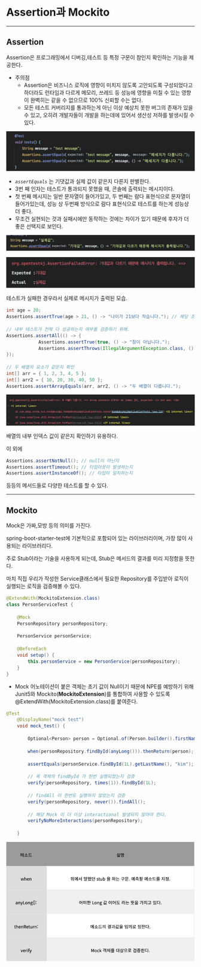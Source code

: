 # Assertion과 Mockito

---

## Assertion

Assertion은 프로그래밍에서 디버깅,테스트 등 특정 구문이 참인지 확인하는 기능을 제공한다.

- 주의점
    - Assertion은 비즈니스 로직에 영향이 미치지 않도록 고안되도록 구성되었다고 하더라도 런타임과 다르게 메모리, 쓰레드 등 성능에 영향을 미칠 수 있는 영향이 완벽히는 같을 수 없으므로 100% 신뢰할 수는 없다.
    - 모든 테스트 커버리지를 통과하는게 아닌 이상 예상치 못한 버그의 존재가 있을 수 있고, 오히려 개발자들이 개발을 하는데에 있어서 생산성 저하를 발생시킬 수 있다.


![Untitled](./images/Untitled.png)

- *`assertEquals`* 는 기댓값과 실제 값이  같은지 다른지 판별한다.
- 3번 째 인자는 테스트가 통과되지 못했을 때, 콘솔에 출력되는 메시지이다.
- 첫 번째 메시지는 일반 문자열이 들어가있고, 두 번째는 람다 표현식으로 문자열이 들어가있는데, 성능 상 두번째 방식으로 람다 표현식으로 테스트를 하는게 성능상 더 좋다.
- 무조건 실현되는 것과 실패시에만 동작하는 것에는 차이가 있기 때문에 후자가 더 좋은 선택지로 보인다.

![Untitled](./images/Untitled%201.png)

![Untitled](./images/Untitled%202.png)

테스트가 실패한 경우라서 실제로 메시지가 출력된 모습.

```java
int age = 20;
Assertions.assertTrue(age > 21, () -> "나이가 21보다 작습니다."); // 해당 조건이 참인지

// 내부 테스트가 전체 다 성공하는지 여부를 검증하기 위해.
Assertions.assertAll(() -> {
            Assertions.assertTrue(true, () -> "참이 아닙니다.");
            Assertions.assertThrows(IllegalArgumentException.class, () -> this.errTest(), () -> "에러를 발생시키지 않습니다.");
});

// 두 배열의 요소가 같은지 확인
int[] arr = { 1, 2, 3, 4, 5 };
int[] arr2 = { 10, 20, 30, 40, 50 };
Assertions.assertArrayEquals(arr, arr2, () -> "두 배열이 다릅니다.");
```

![Untitled](./images/Untitled%203.png)

배열의 내부 인덱스 값이 같은지 확인하기 유용하다.

이 외에

```java
Assertions.assertNotNull(); // null이 아닌지
Assertions.assertTimeout(); // 타임아웃이 발생하는지
Assertions.assertInstanceOf(); // 타입이 일치하는지
```

등등의 메서드들로 다양한 테스트를 할 수 있다.

---

## Mockito

Mock은 가짜,모방 등의 의미를 가진다.

spring-boot-starter-test에 기본적으로 포함되어 있는 라이브러리이며, 가장 많이 사용되는 라이브러리다.

주로 Stub이라는 기술을 사용하게 되는데, Stub은 메서드의 결과를 미리 지정함을 뜻한다.

마치 직접 우리가 작성한 Service클래스에서 필요한 Repository를 주입받아 로직이 실행되는 로직을 검증해볼 수 있다.

```java
@ExtendWith(MockitoExtension.class)
class PersonServiceTest {

    @Mock
    PersonRepository personRepository;

    PersonService personService;

    @BeforeEach
    void setup() {
        this.personService = new PersonService(personRepository);
    }
}
```

- Mock 어노테이션이 붙은 객체는 초기 값이 Null이기 때문에 NPE를 예방하기 위해 Junit5와 Mockito(**MockitoExtension**)를 통합하여 사용할 수 있도록 @ExtendWith(MockitoExtension.class)를 붙여준다.

```java
@Test
    @DisplayName("mock test")
    void mock_test() {

        Optional<Person> person = Optional.of(Person.builder().firstName("doyoung").lastName("kim").build());

        when(personRepository.findById(anyLong())).thenReturn(person);

        assertEquals(personService.findById(1L).getLastName(), "kim");

        // 목 객체의 findById 가 한번 실행되었는지 검증
        verify(personRepository, times(1)).findById(1L);

        // findAll 이 한번도 실행하지 않았는지 검증
        verify(personRepository, never()).findAll();

        // 해당 Mock 이 더 이상 interactional 발생되지 않아야 한다.
        verifyNoMoreInteractions(personRepository);

    }
```

![Untitled](./images/Untitled%204.png)